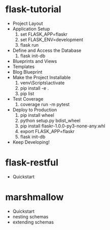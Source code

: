 # flask-tutorial
* Project Layout
* Application Setup
  1. set FLASK_APP=flaskr
  2. set FLASK_ENV=development
  3. flask run
* Define and Access the Database
  1. flask init-db
* Blueprints and Views
* Templates
* Blog Blueprint
* Make the Project Installable
  1. venv\Scripts\activate
  2. pip install -e .
  3. pip list
* Test Coverage
  1. coverage run -m pytest
* Deploy to Production
  1. pip install wheel
  2. python setup.py bdist_wheel
  3. pip install flaskr-1.0.0-py3-none-any.whl
  4. export FLASK_APP=flaskr
  5. flask init-db
* Keep Developing!

# flask-restful
* Quickstart

# marshmallow
* Quickstart
* nesting schemas
* extending schemas